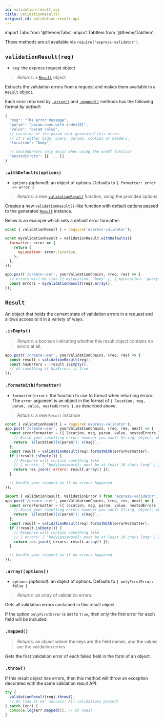 ```yaml
---
id: validation-result-api
title: validationResult()
original_id: validation-result-api
---
```


import Tabs from '@theme/Tabs';
import TabItem from '@theme/TabItem';

These methods are all available via `require('express-validator')`.

## `validationResult(req)`

- `req`: the express request object

> _Returns:_ a [`Result`](#result) object

Extracts the validation errors from a request and makes them available in a [`Result`](#result) object.

Each error returned by [`.array()`](#array-options) and [`.mapped()`](#mapped) methods
has the following format _by default_:

```js
{
  "msg": "The error message",
  "param": "param.name.with.index[0]",
  "value": "param value",
  // Location of the param that generated this error.
  // It's either body, query, params, cookies or headers.
  "location": "body",

  // nestedErrors only exist when using the oneOf function
  "nestedErrors": [{ ... }]
}
```

### `.withDefaults(options)`

- `options` _(optional)_: an object of options. Defaults to `{ formatter: error => error }`

> _Returns:_ a new [`validationResult`](#validationresultreq) function, using the provided options

Creates a new `validationResult()`-like function with default options passed to the generated
[`Result`](#result) instance.

Below is an example which sets a default error formatter:

```js
const { validationResult } = require('express-validator');

const myValidationResult = validationResult.withDefaults({
  formatter: error => {
    return {
      myLocation: error.location,
    };
  },
});

app.post('/create-user', yourValidationChains, (req, res) => {
  // errors will be like [{ myLocation: 'body' }, { myLocation: 'query' }], etc
  const errors = myValidationResult(req).array();
});
```

## `Result`

An object that holds the current state of validation errors in a request and allows access to it in
a variety of ways.

### `.isEmpty()`

> _Returns:_ a boolean indicating whether this result object contains no errors at all.

```js
app.post('/create-user', yourValidationChains, (req, res) => {
  const result = validationResult(req);
  const hasErrors = !result.isEmpty();
  // do something if hasErrors is true
});
```

### `.formatWith(formatter)`

- `formatter(error)`: the function to use to format when returning errors.  
   The `error` argument is an object in the format of `{ location, msg, param, value, nestedErrors }`, as described above.

> _Returns:_ a new `Result` instance

<Tabs>
<TabItem value="js" label="JavaScript">


```js
const { validationResult } = require('express-validator');
app.post('/create-user', yourValidationChains, (req, res, next) => {
  const errorFormatter = ({ location, msg, param, value, nestedErrors }) => {
    // Build your resulting errors however you want! String, object, whatever - it works!
    return `${location}[${param}]: ${msg}`;
  };
  const result = validationResult(req).formatWith(errorFormatter);
  if (!result.isEmpty()) {
    // Response will contain something like
    // { errors: [ "body[password]: must be at least 10 chars long" ] }
    return res.json({ errors: result.array() });
  }

  // Handle your request as if no errors happened
});
```

</TabItem>
<TabItem value="ts" label="TypeScript">

```typescript
import { validationResult, ValidationError } from 'express-validator';
app.post('/create-user', yourValidationChains, (req, res, next) => {
  const errorFormatter = ({ location, msg, param, value, nestedErrors }: ValidationError) => {
    // Build your resulting errors however you want! String, object, whatever - it works!
    return `${location}[${param}]: ${msg}`;
  };
  const result = validationResult(req).formatWith(errorFormatter);
  if (!result.isEmpty()) {
    // Response will contain something like
    // { errors: [ "body[password]: must be at least 10 chars long" ] }
    return res.json({ errors: result.array() });
  }

  // Handle your request as if no errors happened
});
```

</TabItem>
</Tabs>

### `.array([options])`

- `options` _(optional)_: an object of options. Defaults to `{ onlyFirstError: false }`

> _Returns:_ an array of validation errors.

Gets all validation errors contained in this result object.

If the option `onlyFirstError` is set to `true`, then only the first
error for each field will be included.

### `.mapped()`

> _Returns:_ an object where the keys are the field names, and the values are the validation errors

Gets the first validation error of each failed field in the form of an object.

### `.throw()`

If this result object has errors, then this method will throw an exception
decorated with the same validation result API.

```js
try {
  validationResult(req).throw();
  // Oh look at ma' success! All validations passed!
} catch (err) {
  console.log(err.mapped()); // Oh noes!
}
```
